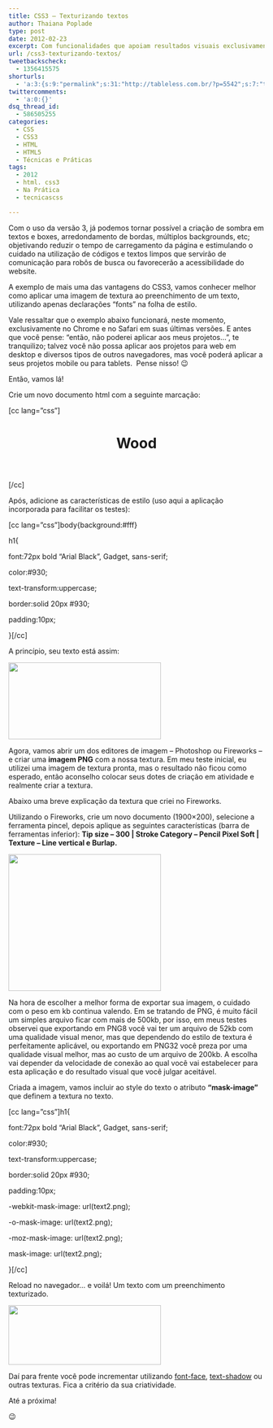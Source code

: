 ```yaml
---
title: CSS3 – Texturizando textos
author: Thaiana Poplade
type: post
date: 2012-02-23
excerpt: Com funcionalidades que apoiam resultados visuais exclusivamente à folhas de estilo, o CSS3 está sendo criado para otimizar fluxo e ritmo de trabalho, além de aproximar ainda mais Designers de Interfaces à profissionais Front-End. Com vocês, a texturização de textos via CSS3.
url: /css3-texturizando-textos/
tweetbackscheck:
  - 1356415575
shorturls:
  - 'a:3:{s:9:"permalink";s:31:"http://tableless.com.br/?p=5542";s:7:"tinyurl";s:26:"http://tinyurl.com/7evv8xy";s:4:"isgd";s:19:"http://is.gd/TBTIPr";}'
twittercomments:
  - 'a:0:{}'
dsq_thread_id:
  - 586505255
categories:
  - CSS
  - CSS3
  - HTML
  - HTML5
  - Técnicas e Práticas
tags:
  - 2012
  - html. css3
  - Na Prática
  - tecnicascss

---
```

Com o uso da versão 3, já podemos tornar possível a criação de sombra em textos e boxes, arredondamento de bordas, múltiplos backgrounds, etc; objetivando reduzir o tempo de carregamento da página e estimulando o cuidado na utilização de códigos e textos limpos que servirão de comunicação para robôs de busca ou favorecerão a acessibilidade do website.

A exemplo de mais uma das vantagens do CSS3, vamos conhecer melhor como aplicar uma imagem de textura ao preenchimento de um texto, utilizando apenas declarações &#8220;fonts&#8221; na folha de estilo.

Vale ressaltar que o exemplo abaixo funcionará, neste momento, exclusivamente no Chrome e no Safari em suas últimas versões. E antes que você pense: “então, não poderei aplicar aos meus projetos&#8230;”, te tranquilizo; talvez você não possa aplicar aos projetos para web em desktop e diversos tipos de outros navegadores, mas você poderá aplicar a seus projetos mobile ou para tablets.  Pense nisso! 😉

Então, vamos lá!

Crie um novo documento html com a seguinte marcação:
  
[cc lang=&#8221;css&#8221;]</p> <header> 

# Wood</header> 

</body>[/cc]

Após, adicione as características de estilo (uso aqui a aplicação incorporada para facilitar os testes):
  
[cc lang=&#8221;css&#8221;]body{background:#fff}
  
h1{      
  
font:72px bold &#8220;Arial Black&#8221;, Gadget, sans-serif;     
  
color:#930;     
  
text-transform:uppercase;     
  
border:solid 20px #930;     
  
padding:10px;
  
}[/cc]

A princípio, seu texto está assim:

[<img class="alignnone size-medium wp-image-5549" src="http://tableless.com.br/wp-content/uploads/2012/02/img1.png" alt="" width="300" height="151" />][1]

Agora, vamos abrir um dos editores de imagem – Photoshop ou Fireworks – e criar uma **imagem PNG** com a nossa textura. Em meu teste inicial, eu utilizei uma imagem de textura pronta, mas o resultado não ficou como esperado, então aconselho colocar seus dotes de criação em atividade e realmente criar a textura.
  
Abaixo uma breve explicação da textura que criei no Fireworks.

Utilizando o Fireworks, crie um novo documento (1900&#215;200), selecione a ferramenta pincel, depois aplique as seguintes características (barra de ferramentas inferior): **Tip size – 300 | Stroke Category – Pencil Pixel Soft | Texture – Line vertical e Burlap.**

**[<img class="size-medium wp-image-5550 alignleft" style="margin-right: 10px" src="http://tableless.com.br/wp-content/uploads/2012/02/img2.png" alt="" width="300" height="269" />][2]**

Na hora de escolher a melhor forma de exportar sua imagem, o cuidado com o peso em kb continua valendo. Em se tratando de PNG, é muito fácil um simples arquivo ficar com mais de 500kb, por isso, em meus testes observei que exportando em PNG8 você vai ter um arquivo de 52kb com uma qualidade visual menor, mas que dependendo do estilo de textura é perfeitamente aplicável, ou exportando em PNG32 você preza por uma qualidade visual melhor, mas ao custo de um arquivo de 200kb. A escolha vai depender da velocidade de conexão ao qual você vai estabelecer para esta aplicação e do resultado visual que você julgar aceitável.

Criada a imagem, vamos incluir ao style do texto o atributo **“mask-image”** que definem a textura no texto.
  
[cc lang=&#8221;css&#8221;]h1{      
  
font:72px bold &#8220;Arial Black&#8221;, Gadget, sans-serif;     
  
color:#930;
  
text-transform:uppercase;     
  
border:solid 20px #930;     
  
padding:10px;     

-webkit-mask-image: url(text2.png);
  
-o-mask-image: url(text2.png);
  
-moz-mask-image: url(text2.png);
  
mask-image: url(text2.png);
  
}[/cc]
  
Reload no navegador&#8230; e voilá! Um texto com um preenchimento texturizado.

[<img class="alignnone size-medium wp-image-5553" src="http://tableless.com.br/wp-content/uploads/2012/02/img3.png" alt="" width="300" height="117" />][3]

Daí para frente você pode incrementar utilizando <a title="Propriedade @font-face CSS – Fonts externas na web" href="http://tableless.com.br/font-face-fonts-externas-na-web/" target="_blank">font-face</a>, <a title="CSS3 – Sombras em textos e elementos" href="http://tableless.com.br/css3-sombras-em-textos-e-elementos/" target="_blank">text-shadow</a> ou outras texturas. Fica a critério da sua criatividade.

Até a próxima!

😉

 [1]: http://tableless.com.br/wp-content/uploads/2012/02/img1.png
 [2]: http://tableless.com.br/wp-content/uploads/2012/02/img2.png
 [3]: http://tableless.com.br/wp-content/uploads/2012/02/img3.png
